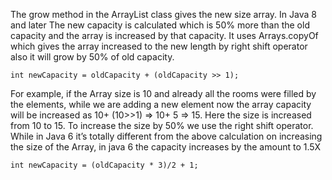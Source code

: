 
The grow method in the ArrayList class gives the new size array. In Java 8 and later 
The new capacity is calculated which is 50% more than the old capacity and the array 
is increased by that capacity. It uses Arrays.copyOf which gives the array increased 
to the new length by right shift operator also it will grow by 50% of old capacity.

```
int newCapacity = oldCapacity + (oldCapacity >> 1);
```

For example, if the Array size is 10 and already all the rooms were filled by the 
elements, while we are adding a new element now the array capacity will be increased
as 10+ (10>>1) => 10+ 5 => 15. Here the size is increased from 10 to 15. To increase
the size by 50% we use the right shift operator. While in Java 6 it’s totally 
different from the above calculation on increasing the size of the Array, 
in java 6 the capacity increases by the amount to 1.5X

```
int newCapacity = (oldCapacity * 3)/2 + 1;
```